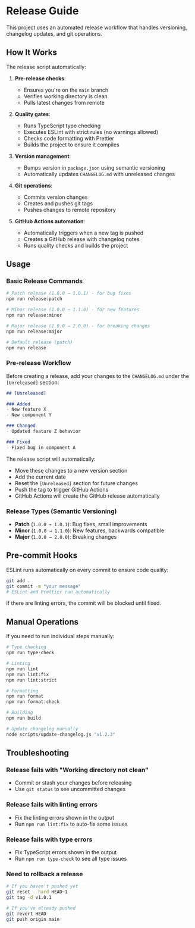 # Release Guide

This project uses an automated release workflow that handles versioning, changelog updates, and git operations.

## How It Works

The release script automatically:

1. **Pre-release checks**:
   - Ensures you're on the `main` branch
   - Verifies working directory is clean
   - Pulls latest changes from remote

2. **Quality gates**:
   - Runs TypeScript type checking
   - Executes ESLint with strict rules (no warnings allowed)
   - Checks code formatting with Prettier
   - Builds the project to ensure it compiles

3. **Version management**:
   - Bumps version in `package.json` using semantic versioning
   - Automatically updates `CHANGELOG.md` with unreleased changes

4. **Git operations**:
   - Commits version changes
   - Creates and pushes git tags
   - Pushes changes to remote repository

5. **GitHub Actions automation**:
   - Automatically triggers when a new tag is pushed
   - Creates a GitHub release with changelog notes
   - Runs quality checks and builds the project

## Usage

### Basic Release Commands

```bash
# Patch release (1.0.0 → 1.0.1) - for bug fixes
npm run release:patch

# Minor release (1.0.0 → 1.1.0) - for new features
npm run release:minor

# Major release (1.0.0 → 2.0.0) - for breaking changes
npm run release:major

# Default release (patch)
npm run release
```

### Pre-release Workflow

Before creating a release, add your changes to the `CHANGELOG.md` under the `[Unreleased]` section:

```markdown
## [Unreleased]

### Added
- New feature X
- New component Y

### Changed
- Updated feature Z behavior

### Fixed
- Fixed bug in component A
```

The release script will automatically:
- Move these changes to a new version section
- Add the current date
- Reset the `[Unreleased]` section for future changes
- Push the tag to trigger GitHub Actions
- GitHub Actions will create the GitHub release automatically

### Release Types (Semantic Versioning)

- **Patch** (`1.0.0 → 1.0.1`): Bug fixes, small improvements
- **Minor** (`1.0.0 → 1.1.0`): New features, backwards compatible
- **Major** (`1.0.0 → 2.0.0`): Breaking changes

## Pre-commit Hooks

ESLint runs automatically on every commit to ensure code quality:

```bash
git add .
git commit -m "your message"
# ESLint and Prettier run automatically
```

If there are linting errors, the commit will be blocked until fixed.

## Manual Operations

If you need to run individual steps manually:

```bash
# Type checking
npm run type-check

# Linting
npm run lint
npm run lint:fix
npm run lint:strict

# Formatting
npm run format
npm run format:check

# Building
npm run build

# Update changelog manually
node scripts/update-changelog.js "v1.2.3"
```

## Troubleshooting

### Release fails with "Working directory not clean"
- Commit or stash your changes before releasing
- Use `git status` to see uncommitted changes

### Release fails with linting errors
- Fix the linting errors shown in the output
- Run `npm run lint:fix` to auto-fix some issues

### Release fails with type errors
- Fix TypeScript errors shown in the output
- Run `npm run type-check` to see all type issues

### Need to rollback a release
```bash
# If you haven't pushed yet
git reset --hard HEAD~1
git tag -d v1.0.1

# If you've already pushed
git revert HEAD
git push origin main
```